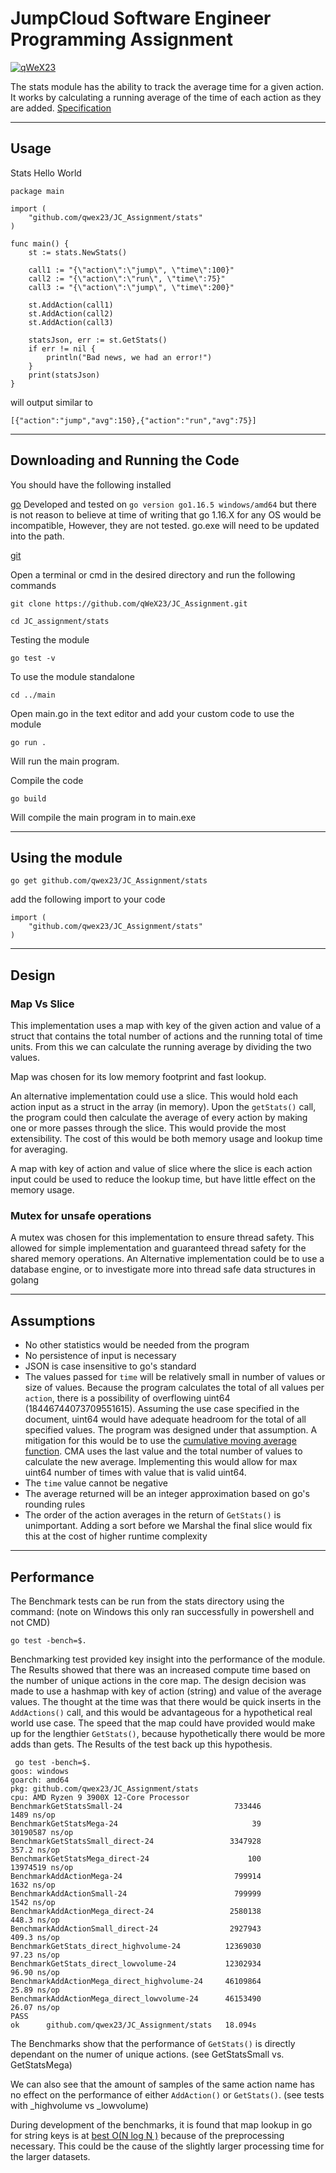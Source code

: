 # JumpCloud Software Engineer Programming Assignment

[![qWeX23](https://circleci.com/gh/qWeX23/JC_Assignment.svg?style=svg)](https://app.circleci.com/pipelines/github/qWeX23/JC_Assignment)
 
The stats module has the ability to track the average  time for a given action. It works by calculating a running average of the time of each action as they are added. [Specification](https://github.com/qWeX23/JC_Assignment/blob/main/Software%20Engineer%20-%20Backend%20Assignment.pdf)
 
---
## Usage
 
Stats Hello World 
```
package main
 
import (
    "github.com/qwex23/JC_Assignment/stats"
)
 
func main() {
    st := stats.NewStats()
 
    call1 := "{\"action\":\"jump\", \"time\":100}"
    call2 := "{\"action\":\"run\", \"time\":75}"
    call3 := "{\"action\":\"jump\", \"time\":200}"
 
    st.AddAction(call1)
    st.AddAction(call2)
    st.AddAction(call3)
 
    statsJson, err := st.GetStats()
    if err != nil {
        println("Bad news, we had an error!")
    }
    print(statsJson)
}
```
will output similar to 
 
`[{"action":"jump","avg":150},{"action":"run","avg":75}]`
 
 
---
## Downloading and Running the Code
 
You should have the following installed 
 
[go](https://golang.org/dl/) Developed and tested on `go version go1.16.5 windows/amd64` but there is not reason to believe at time of writing that go 1.16.X for any OS would be incompatible, However, they are not tested. go.exe will need to be updated into the path.
 
[git](https://git-scm.com/downloads) 
 
Open a terminal or cmd in the desired directory and run the following commands
 
`git clone https://github.com/qWeX23/JC_Assignment.git`
 
`cd JC_assignment/stats`
 
Testing the module
 
`go test -v`
 
To use the module standalone
 
`cd ../main`
 
Open main.go in the text editor and add your custom code to use the module
 
`go run .`
 
Will run the main program.
 
Compile the code 
 
`go build`
 
Will compile the main program in to main.exe
 
---
## Using the module
 
`go get github.com/qwex23/JC_Assignment/stats`
 
add the following import to your code 
```
import (
    "github.com/qwex23/JC_Assignment/stats"
)
```
---
 
## Design
 
### Map Vs Slice 
 
This implementation uses a map with key of the given action and value of a struct that contains the total number of actions and the running total of time units. From this we can calculate the running average by dividing the two values. 
 
Map was chosen for its low memory footprint and fast lookup.
 
An alternative implementation could use a slice. This would hold each action input as a struct in the array (in memory). Upon the `getStats()` call, the program could then calculate the average of every action by making one or more passes through the slice. This would provide the most extensibility. The cost of this would be both memory usage and lookup time for averaging. 
 
 A map with key of action and value of slice where the slice is each action input could be used to reduce the lookup time, but have little effect on the memory usage. 
 
### Mutex for unsafe operations
 
A mutex was chosen for this implementation to ensure thread safety. This allowed for simple implementation and guaranteed thread safety for the shared memory operations. An Alternative implementation could be to use a database engine, or to investigate more into thread safe data structures in golang
 
---
 
## Assumptions
 
- No other statistics would be needed from the program
- No persistence of input is necessary
- JSON is case insensitive to go's standard
- The values passed for `time` will be relatively small in number of values or size of values. Because the program calculates the total of all values per `action`, there is a possibility of overflowing uint64 (18446744073709551615). Assuming the use case specified in the document, uint64 would have adequate headroom for the total of all specified values. The program was designed under that assumption. A mitigation for this would be to use the [cumulative moving average function](https://en.wikipedia.org/wiki/Moving_average). CMA uses the last value and the total number of values to calculate the new average. Implementing this would allow for max uint64 number of times with value that is valid uint64.
- The `time` value cannot be negative
- The average returned will be an integer approximation based on go's rounding rules
- The order of the action averages in the return of `GetStats()` is unimportant. Adding a sort before we Marshal the final slice would fix this at the cost of higher runtime complexity 
 
 
---
## Performance
 
The Benchmark tests can be run from the stats directory using the command: (note on Windows this only ran successfully in powershell and not CMD)
 
`go test -bench=$.`
 
Benchmarking test provided key insight into the performance of the module. The Results showed that there was an increased compute time based on the number of unique actions in the core map. The design decision was made to use a hashmap with key of action (string) and value of the average values. The thought at the time was that there would be quick inserts in the `AddActions()` call, and this would be advantageous for a hypothetical real world use case. The speed that the map could have provided would make up for the lengthier `GetStats()`, because hypothetically there would be more adds than gets. The Results of the test back up this hypothesis. 
 
```
 go test -bench=$. 
goos: windows
goarch: amd64
pkg: github.com/qwex23/JC_Assignment/stats
cpu: AMD Ryzen 9 3900X 12-Core Processor
BenchmarkGetStatsSmall-24                         733446              1489 ns/op
BenchmarkGetStatsMega-24                              39          30190587 ns/op
BenchmarkGetStatsSmall_direct-24                 3347928               357.2 ns/op
BenchmarkGetStatsMega_direct-24                      100          13974519 ns/op
BenchmarkAddActionMega-24                         799914              1632 ns/op
BenchmarkAddActionSmall-24                        799999              1542 ns/op
BenchmarkAddActionMega_direct-24                 2580138               448.3 ns/op
BenchmarkAddActionSmall_direct-24                2927943               409.3 ns/op
BenchmarkGetStats_direct_highvolume-24          12369030                97.23 ns/op
BenchmarkGetStats_direct_lowvolume-24           12302934                96.90 ns/op
BenchmarkAddActionMega_direct_highvolume-24     46109864                25.89 ns/op
BenchmarkAddActionMega_direct_lowvolume-24      46153490                26.07 ns/op
PASS
ok      github.com/qwex23/JC_Assignment/stats   18.094s
```
 
The Benchmarks show that the performance of `GetStats()` is directly dependant on the numer of unique actions. (see GetStatsSmall vs. GetStatsMega)
 
We can also see that the amount of samples of the same action name has no effect on the performance of either `AddAction()` or `GetStats()`. (see tests with _highvolume vs _lowvolume) 
 
During development of the benchmarks, it is found that map lookup in go for string keys is at [best O(N log N )](https://stackoverflow.com/questions/29677670/what-is-the-big-o-performance-of-maps-in-golang) because of the preprocessing necessary. This could be the cause of the slightly larger processing time for the larger datasets. 

